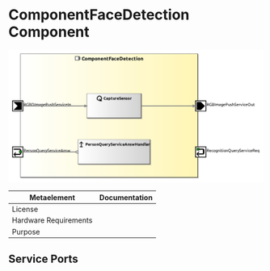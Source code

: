 # ComponentFaceDetection Component

![ColorSegmentation-ComponentImage](model/ComponentFaceDetectionComponentDefinition.jpg)


| Metaelement | Documentation |
|-------------|---------------|
| License |  |
| Hardware Requirements |  |
| Purpose |  |



## Service Ports
